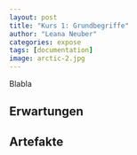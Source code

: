 ```yaml
---
layout: post
title: "Kurs 1: Grundbegriffe"
author: "Leana Neuber"
categories: expose
tags: [documentation]
image: arctic-2.jpg
---
```


Blabla

## Erwartungen

## Artefakte
